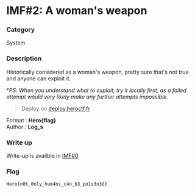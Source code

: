# IMF#2: A woman's weapon

### Category

System

### Description

Historically considered as a woman's weapon, pretty sure that's not true and anyone can exploit it.

**PS*: *When you understand what to exploit, try it locally first, as a failed attempt would very likely make any further attempts impossible.*

> Deploy on [deploy.heroctf.fr](https://deploy.heroctf.fr/)

Format : **Hero{flag}**<br>
Author : **Log_s**

### Write up

Write-up is availble in [IMF#0](https://github.com/HeroCTF/HeroCTF_v5/System/IMF#0)

### Flag

```plain
Hero{n0t_0nly_hum4ns_c4n_b3_po1s3n3d}
```
